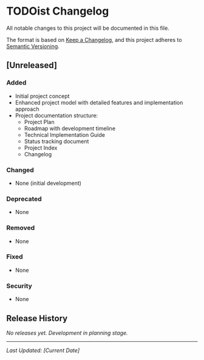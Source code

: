 # TODOist Changelog

All notable changes to this project will be documented in this file.

The format is based on [Keep a Changelog](https://keepachangelog.com/en/1.0.0/),
and this project adheres to [Semantic Versioning](https://semver.org/spec/v2.0.0.html).

## [Unreleased]

### Added
- Initial project concept
- Enhanced project model with detailed features and implementation approach
- Project documentation structure:
  - Project Plan
  - Roadmap with development timeline
  - Technical Implementation Guide
  - Status tracking document
  - Project Index
  - Changelog

### Changed
- None (initial development)

### Deprecated
- None

### Removed
- None

### Fixed
- None

### Security
- None

## Release History

*No releases yet. Development in planning stage.*

---

*Last Updated: [Current Date]* 
